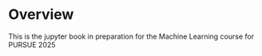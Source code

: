 # Overview

This is the jupyter book in preparation for the Machine Learning course for PURSUE 2025 


```{tableofcontents}
```
